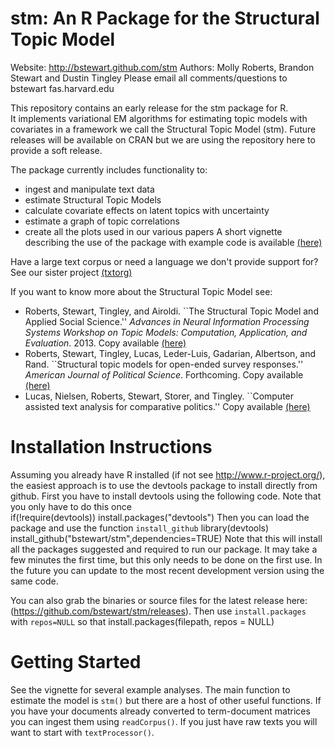 stm: An R Package for the Structural Topic Model
===
Website: http://bstewart.github.com/stm
Authors: Molly Roberts, Brandon Stewart and Dustin Tingley
Please email all comments/questions to bstewart <AT> fas.harvard.edu

This repository contains an early release for the stm package for R.  
It implements variational EM algorithms for estimating topic models
with covariates in a framework we call the Structural Topic Model (stm).
Future releases will be available on CRAN but we are using the repository 
here to provide a soft release.

The package currently includes functionality to:
* ingest and manipulate text data
* estimate Structural Topic Models
* calculate covariate effects on latent topics with uncertainty
* estimate a graph of topic correlations
* create all the plots used in our various papers
A short vignette describing the use of the package with example code is
available [(here)](https://github.com/bstewart/stm/blob/master/vignettes/stmVignette.pdf)

Have a large text corpus or need a language we don't provide support for?  See our sister project [(txtorg)](https://textorg.org)

If you  want to know more about the Structural Topic Model see:
* Roberts, Stewart, Tingley, and Airoldi. ``The Structural Topic Model and Applied Social Science.'' *Advances in Neural Information Processing Systems Workshop on Topic Models: Computation, Application, and Evaluation*. 2013. Copy available [(here)](http://scholar.harvard.edu/files/bstewart/files/stmnips2013.pdf)
* Roberts, Stewart, Tingley, Lucas, Leder-Luis, Gadarian, Albertson, and Rand. ``Structural topic models for open-ended survey responses.'' *American Journal of Political Science*. Forthcoming. Copy available [(here)](http://scholar.harvard.edu/files/dtingley/files/topicmodelsopenendedexperiments.pdf)
* Lucas, Nielsen, Roberts, Stewart, Storer, and Tingley. ``Computer assisted text analysis for comparative politics.'' Copy available [(here)](http://scholar.harvard.edu/files/dtingley/files/comparativepoliticstext.pdf)

# Installation Instructions
Assuming you already have R installed (if not see http://www.r-project.org/), the easiest
approach is to use the devtools package to install directly from github.  First you have 
to install devtools using the following code.  Note that you only have to do this once  
   if(!require(devtools)) install.packages("devtools") 
Then you can load the package and use the function `install_github`
   library(devtools)
   install_github("bstewart/stm",dependencies=TRUE)
Note that this will install all the packages suggested and required to run our package.  It may take a few minutes the first time, but this only needs to be done on the first use.  In the future you can update to the most recent development version using the same code. 

You can also grab the binaries or source files for the latest release here: (https://github.com/bstewart/stm/releases).  Then use `install.packages` with `repos=NULL` so that
    install.packages(filepath, repos = NULL)
    

# Getting Started
See the vignette for several example analyses.  The main function to estimate the model is `stm()` but there are a host of other useful functions.  If you have your documents already converted to term-document matrices you can ingest them using `readCorpus()`.  If you just have raw texts you will want to start with `textProcessor()`.